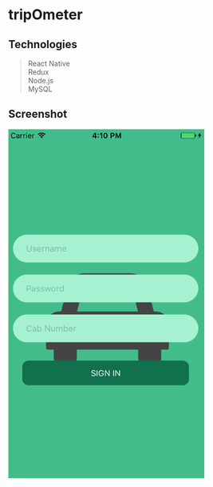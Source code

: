 # tripOmeter
## Technologies

> React Native<br/>
> Redux<br/>
> Node.js<br/>
> MySQL

## Screenshot
![test](./src/assests/screenshot_image.png)
